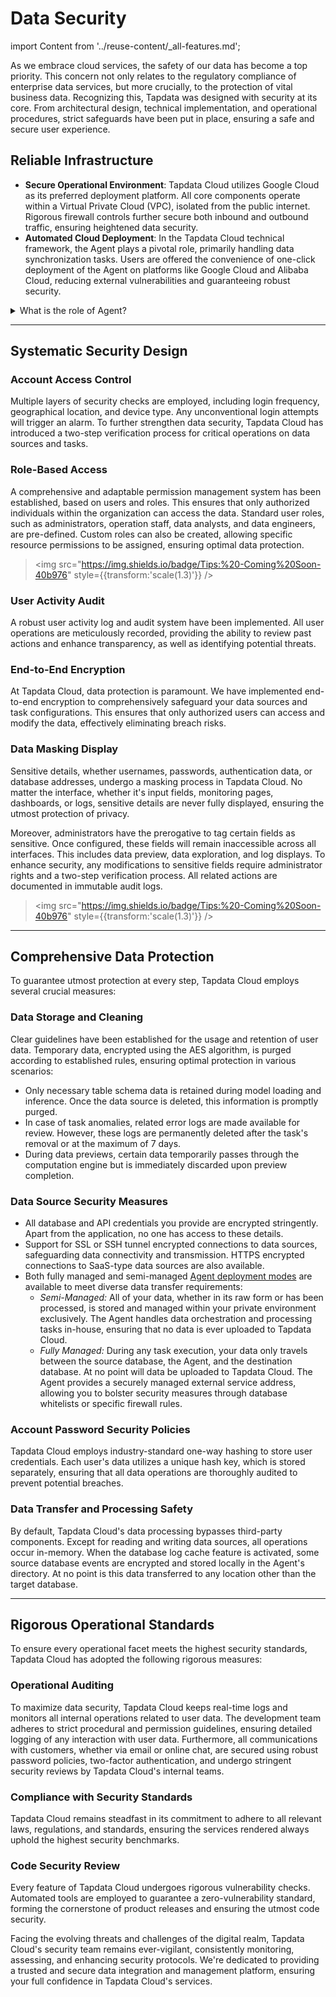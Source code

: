 # Data Security

import Content from '../reuse-content/_all-features.md';

<Content />

As we embrace cloud services, the safety of our data has become a top priority. This concern not only relates to the regulatory compliance of enterprise data services, but more crucially, to the protection of vital business data. Recognizing this, Tapdata was designed with security at its core. From architectural design, technical implementation, and operational procedures, strict safeguards have been put in place, ensuring a safe and secure user experience.

## Reliable Infrastructure

- **Secure Operational Environment**: Tapdata Cloud utilizes Google Cloud as its preferred deployment platform. All core components operate within a Virtual Private Cloud (VPC), isolated from the public internet. Rigorous firewall controls further secure both inbound and outbound traffic, ensuring heightened data security.
- **Automated Cloud Deployment**: In the Tapdata Cloud technical framework, the Agent plays a pivotal role, primarily handling data synchronization tasks. Users are offered the convenience of one-click deployment of the Agent on platforms like Google Cloud and Alibaba Cloud, reducing external vulnerabilities and guaranteeing robust security.

<details><summary>What is the role of  Agent?</summary>
The Tapdata Agent plays a crucial role in data synchronization, handling data heterogeneity, and supporting data transformation scenarios. It is responsible for extracting data from the source system, performing necessary processing, and transmitting it to the target system. The Tapdata Agent is centrally managed by Tapdata Cloud.
</details>

---



## Systematic Security Design

### Account Access Control

Multiple layers of security checks are employed, including login frequency, geographical location, and device type. Any unconventional login attempts will trigger an alarm. To further strengthen data security, Tapdata Cloud has introduced a two-step verification process for critical operations on data sources and tasks.

### Role-Based Access

A comprehensive and adaptable permission management system has been established, based on users and roles. This ensures that only authorized individuals within the organization can access the data. Standard user roles, such as administrators, operation staff, data analysts, and data engineers, are pre-defined. Custom roles can also be created, allowing specific resource permissions to be assigned, ensuring optimal data protection.
> <img src="https://img.shields.io/badge/Tips:%20-Coming%20Soon-40b976" style={{transform:'scale(1.3)'}} />

### User Activity Audit

A robust user activity log and audit system have been implemented. All user operations are meticulously recorded, providing the ability to review past actions and enhance transparency, as well as identifying potential threats.

### End-to-End Encryption

At Tapdata Cloud, data protection is paramount. We have implemented end-to-end encryption to comprehensively safeguard your data sources and task configurations. This ensures that only authorized users can access and modify the data, effectively eliminating breach risks.

### Data Masking Display

Sensitive details, whether usernames, passwords, authentication data, or database addresses, undergo a masking process in Tapdata Cloud. No matter the interface, whether it's input fields, monitoring pages, dashboards, or logs, sensitive details are never fully displayed, ensuring the utmost protection of privacy.

Moreover, administrators have the prerogative to tag certain fields as sensitive. Once configured, these fields will remain inaccessible across all interfaces. This includes data preview, data exploration, and log displays. To enhance security, any modifications to sensitive fields require administrator rights and a two-step verification process. All related actions are documented in immutable audit logs.

> <img src="https://img.shields.io/badge/Tips:%20-Coming%20Soon-40b976" style={{transform:'scale(1.3)'}} />

---



## Comprehensive Data Protection

To guarantee utmost protection at every step, Tapdata Cloud employs several crucial measures:

### Data Storage and Cleaning

Clear guidelines have been established for the usage and retention of user data. Temporary data, encrypted using the AES algorithm, is purged according to established rules, ensuring optimal protection in various scenarios:

- Only necessary table schema data is retained during model loading and inference. Once the data source is deleted, this information is promptly purged.
- In case of task anomalies, related error logs are made available for review. However, these logs are permanently deleted after the task's removal or at the maximum of 7 days.
- During data previews, certain data temporarily passes through the computation engine but is immediately discarded upon preview completion.

### Data Source Security Measures

- All database and API credentials you provide are encrypted stringently. Apart from the application, no one has access to these details.
- Support for SSL or SSH tunnel encrypted connections to data sources, safeguarding data connectivity and transmission. HTTPS encrypted connections to SaaS-type data sources are also available.
- Both fully managed and semi-managed [Agent deployment modes](../billing/purchase.md) are available to meet diverse data transfer requirements:
    - *Semi-Managed:* All of your data, whether in its raw form or has been processed, is stored and managed within your private environment exclusively. The Agent handles data orchestration and processing tasks in-house, ensuring that no data is ever uploaded to Tapdata Cloud.
    - *Fully Managed:* During any task execution, your data only travels between the source database, the Agent, and the destination database. At no point will data be uploaded to Tapdata Cloud. The Agent provides a securely managed external service address, allowing you to bolster security measures through database whitelists or specific firewall rules.

### Account Password Security Policies

Tapdata Cloud employs industry-standard one-way hashing to store user credentials. Each user's data utilizes a unique hash key, which is stored separately, ensuring that all data operations are thoroughly audited to prevent potential breaches.

### Data Transfer and Processing Safety

By default, Tapdata Cloud's data processing bypasses third-party components. Except for reading and writing data sources, all operations occur in-memory. When the database log cache feature is activated, some source database events are encrypted and stored locally in the Agent's directory. At no point is this data transferred to any location other than the target database.

---



## Rigorous Operational Standards

To ensure every operational facet meets the highest security standards, Tapdata Cloud has adopted the following rigorous measures:

### Operational Auditing

To maximize data security, Tapdata Cloud keeps real-time logs and monitors all internal operations related to user data. The development team adheres to strict procedural and permission guidelines, ensuring detailed logging of any interaction with user data. Furthermore, all communications with customers, whether via email or online chat, are secured using robust password policies, two-factor authentication, and undergo stringent security reviews by Tapdata Cloud's internal teams.

### Compliance with Security Standards

Tapdata Cloud remains steadfast in its commitment to adhere to all relevant laws, regulations, and standards, ensuring the services rendered always uphold the highest security benchmarks.

### Code Security Review

Every feature of Tapdata Cloud undergoes rigorous vulnerability checks. Automated tools are employed to guarantee a zero-vulnerability standard, forming the cornerstone of product releases and ensuring the utmost code security.

Facing the evolving threats and challenges of the digital realm, Tapdata Cloud's security team remains ever-vigilant, consistently monitoring, assessing, and enhancing security protocols. We're dedicated to providing a trusted and secure data integration and management platform, ensuring your full confidence in Tapdata Cloud's services.